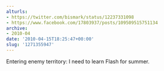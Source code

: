 ```yaml
---
alturls:
- https://twitter.com/bismark/status/12237331098
- https://www.facebook.com/17803937/posts/109509515751134
archive:
- 2010-04
date: '2010-04-15T18:25:47+00:00'
slug: '1271355947'
---
```


Entering enemy territory: I need to learn Flash for summer.

